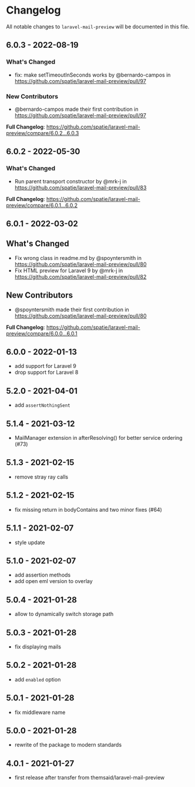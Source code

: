 # Changelog

All notable changes to `laravel-mail-preview` will be documented in this file.

## 6.0.3 - 2022-08-19

### What's Changed

- fix: make setTimeoutInSeconds works by @bernardo-campos in https://github.com/spatie/laravel-mail-preview/pull/97

### New Contributors

- @bernardo-campos made their first contribution in https://github.com/spatie/laravel-mail-preview/pull/97

**Full Changelog**: https://github.com/spatie/laravel-mail-preview/compare/6.0.2...6.0.3

## 6.0.2 - 2022-05-30

### What's Changed

- Run parent transport constructor by @mrk-j in https://github.com/spatie/laravel-mail-preview/pull/83

**Full Changelog**: https://github.com/spatie/laravel-mail-preview/compare/6.0.1...6.0.2

## 6.0.1 - 2022-03-02

## What's Changed

- Fix wrong class in readme.md by @spoyntersmith in https://github.com/spatie/laravel-mail-preview/pull/80
- Fix HTML preview for Laravel 9 by @mrk-j in https://github.com/spatie/laravel-mail-preview/pull/82

## New Contributors

- @spoyntersmith made their first contribution in https://github.com/spatie/laravel-mail-preview/pull/80

**Full Changelog**: https://github.com/spatie/laravel-mail-preview/compare/6.0.0...6.0.1

## 6.0.0 - 2022-01-13

- add support for Laravel 9
- drop support for Laravel 8

## 5.2.0 - 2021-04-01

- add `assertNothingSent`

## 5.1.4 - 2021-03-12

- MailManager extension in afterResolving() for better service ordering (#73)

## 5.1.3 - 2021-02-15

- remove stray ray calls

## 5.1.2 - 2021-02-15

- fix missing return in bodyContains and two minor fixes (#64)

## 5.1.1 - 2021-02-07

- style update

## 5.1.0 - 2021-02-07

- add assertion methods
- add open eml version to overlay

## 5.0.4 - 2021-01-28

- allow to dynamically switch storage path

## 5.0.3 - 2021-01-28

- fix displaying mails

## 5.0.2 - 2021-01-28

- add `enabled` option

## 5.0.1 - 2021-01-28

- fix middleware name

## 5.0.0 - 2021-01-28

- rewrite of the package to modern standards

## 4.0.1 - 2021-01-27

- first release after transfer from themsaid/laravel-mail-preview
